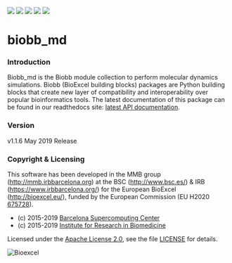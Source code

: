 [![](https://readthedocs.org/projects/biobb-md/badge/?version=latest)](https://biobb-md.readthedocs.io/en/latest/?badge=latest)
[![](https://img.shields.io/badge/install%20with-bioconda-brightgreen.svg?style=flat)](https://anaconda.org/bioconda/biobb_md)
[![](https://quay.io/repository/biocontainers/biobb_md/status)](https://quay.io/repository/biocontainers/biobb_md)
[![](https://www.singularity-hub.org/static/img/hosted-singularity--hub-%23e32929.svg)](https://www.singularity-hub.org/collections/2735/usage)
[![](https://img.shields.io/badge/License-Apache%202.0-blue.svg)](https://opensource.org/licenses/Apache-2.0)

# biobb_md

### Introduction
Biobb_md is the Biobb module collection to perform molecular dynamics simulations.
Biobb (BioExcel building blocks) packages are Python building blocks that
create new layer of compatibility and interoperability over popular
bioinformatics tools.
The latest documentation of this package can be found in our readthedocs site:
[latest API documentation](http://biobb_md.readthedocs.io/en/latest/).

### Version
v1.1.6 May 2019 Release

### Copyright & Licensing
This software has been developed in the MMB group (http://mmb.irbbarcelona.org) at the
BSC (http://www.bsc.es/) & IRB (https://www.irbbarcelona.org/) for the European BioExcel (http://bioexcel.eu/), funded by the European Commission
(EU H2020 [675728](http://cordis.europa.eu/projects/675728)).

* (c) 2015-2019 [Barcelona Supercomputing Center](https://www.bsc.es/)
* (c) 2015-2019 [Institute for Research in Biomedicine](https://www.irbbarcelona.org/)

Licensed under the
[Apache License 2.0](https://www.apache.org/licenses/LICENSE-2.0), see the file
[LICENSE](LICENSE) for details.

![](https://bioexcel.eu/wp-content/uploads/2015/12/Bioexcell_logo_1080px_transp.png "Bioexcel")
